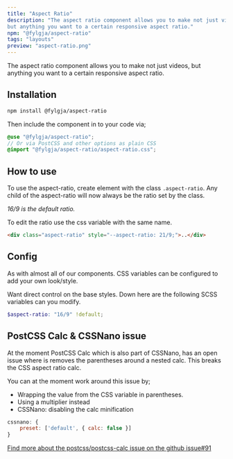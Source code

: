 ```yaml
---
title: "Aspect Ratio"
description: "The aspect ratio component allows you to make not just videos,
but anything you want to a certain responsive aspect ratio."
npm: "@fylgja/aspect-ratio"
tags: "layouts"
preview: "aspect-ratio.png"
---
```


The aspect ratio component allows you to make not just videos,
but anything you want to a certain responsive aspect ratio.

## Installation

```bash
npm install @fylgja/aspect-ratio
```

Then include the component in to your code via;

```scss
@use "@fylgja/aspect-ratio";
// Or via PostCSS and other options as plain CSS
@import "@fylgja/aspect-ratio/aspect-ratio.css";
```

## How to use

To use the aspect-ratio, create element with the class `.aspect-ratio`.
Any child of the aspect-ratio will now always be the ratio set by the class.

_16/9 is the default ratio._

To edit the ratio use the css variable with the same name.

```html
<div class="aspect-ratio" style="--aspect-ratio: 21/9;">..</div>
```

## Config

As with almost all of our components.
CSS variables can be configured to add your own look/style.

Want direct control on the base styles.
Down here are the following SCSS variables can you modify.

```scss
$aspect-ratio: "16/9" !default;
```

## PostCSS Calc & CSSNano issue

At the moment PostCSS Calc which is also part of CSSNano,
has an open issue where is removes the parentheses around a nested calc.
This breaks the CSS aspect ratio calc.

You can at the moment work around this issue by;

- Wrapping the value from the CSS variable in parentheses.
- Using a multiplier instead
- CSSNano: disabling the calc minification

```js
cssnano: {
    preset: ['default', { calc: false }]
}
```

[Find more about the postcss/postcss-calc issue on the github issue#91](https://github.com/postcss/postcss-calc/issues/91)
